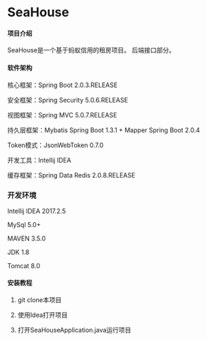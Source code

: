 # SeaHouse

#### 项目介绍
SeaHouse是一个基于蚂蚁信用的租房项目。
后端接口部分。

#### 软件架构
核心框架：Spring Boot 2.0.3.RELEASE

安全框架：Spring Security 5.0.6.RELEASE

视图框架：Spring MVC 5.0.7.RELEASE

持久层框架：Mybatis Spring Boot 1.3.1 + Mapper Spring Boot 2.0.4

Token模式：JsonWebToken 0.7.0

开发工具：Intellij IDEA 

缓存框架：Spring Data Redis 2.0.8.RELEASE

### 开发环境
Intellij IDEA 2017.2.5

MySql 5.0+

MAVEN 3.5.0

JDK 1.8

Tomcat 8.0
 

#### 安装教程

1. git clone本项目

2. 使用Idea打开项目

3. 打开SeaHouseApplication.java运行项目

